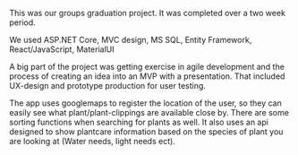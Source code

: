 This was our groups graduation project. It was completed over a two week period.

We used ASP.NET Core, MVC design, MS SQL, Entity Framework, React/JavaScript, MaterialUI

A big part of the project was getting exercise in agile development and the process of creating an idea into an MVP with a presentation. 
That included UX-design and prototype production for user testing. 

The app uses googlemaps to register the location of the user, so they can easily see what plant/plant-clippings are available close by. There are some sorting functions when searching for plants as well. 
It also uses an api designed to show plantcare information based on the species of plant you are looking at (Water needs, light needs ect). 
